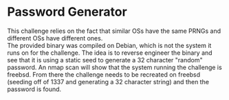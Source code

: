 Password Generator
==================
This challenge relies on the fact that similar OSs have the same PRNGs and different OSs have different ones.<br>
The provided binary was compiled on Debian, which is not the system it runs on for the challenge. The idea is to reverse engineer the binary and see that it is using a static seed to generate a 32 character "random" password. An nmap scan will show that the system running the challenge is freebsd. From there the challenge needs to be recreated on freebsd (seeding off of 1337 and generating a 32 character string) and then the password is found.
